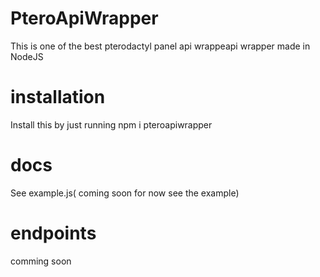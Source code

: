 # PteroApiWrapper
This is one of the best pterodactyl panel api wrappeapi wrapper made in NodeJS
# installation
Install this by just running npm i pteroapiwrapper
# docs
See example.js( coming soon for now see the example)
# endpoints
comming soon
